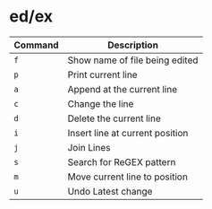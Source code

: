 # ed/ex

|Command|Description|
|-------|-----------|
|`f`|Show name of file being edited|
|`p`|Print current line|
|`a`|Append at the current line|
|`c`|Change the line|
|`d`|Delete the current line|
|`i`|Insert line at current position|
|`j`|Join Lines|
|`s`|Search for ReGEX pattern|
|`m`|Move current line to position|
|`u`|Undo Latest change|
